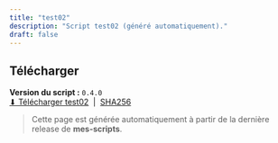 ```yaml
---
title: "test02"
description: "Script test02 (généré automatiquement)."
draft: false
---
```


## Télécharger

**Version du script :** `0.4.0`  
[⬇ Télécharger test02](https://github.com/NoelNac-HackEthical/mes-scripts/releases/download/r-2025-09-30-1611/test02) &nbsp;|&nbsp; [SHA256](https://github.com/NoelNac-HackEthical/mes-scripts/releases/download/r-2025-09-30-1611/test02.sha256)

> Cette page est générée automatiquement à partir de la dernière release de **mes-scripts**.
